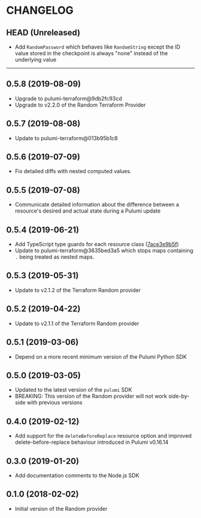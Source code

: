 CHANGELOG
=========

## HEAD (Unreleased)
* Add `RandomPassword` which behaves like `RandomString` except the ID value stored in the checkpoint is always "none" instead of the underlying value

---

## 0.5.8 (2019-08-09)
* Upgrade to pulumi-terraform@9db2fc93cd
* Upgrade to v2.2.0 of the Random Terraform Provider

## 0.5.7 (2019-08-08)
* Update to pulumi-terraform@013b95b1c8

## 0.5.6 (2019-07-09)
* Fix detailed diffs with nested computed values.

## 0.5.5 (2019-07-08)
* Communicate detailed information about the difference between a resource's desired and actual state during a Pulumi update

## 0.5.4 (2019-06-21)
* Add TypeScript type guards for each resource class ([7ace3e9b5f](https://github.com/pulumi/pulumi-terraform/commit/7ace3e9b5f2dcd4692b029ba4b80360582d7949a))
* Update to pulumi-terraform@3635bed3a5 which stops maps containing `.` being treated as nested maps.

## 0.5.3 (2019-05-31)
* Update to v2.1.2 of the Terraform Random provider

## 0.5.2 (2019-04-22)
* Update to v2.1.1 of the Terraform Random provider

## 0.5.1 (2019-03-06)
* Depend on a more recent minimum version of the Pulumi Python SDK

## 0.5.0 (2019-03-05)
* Updated to the latest version of the `pulumi` SDK
* BREAKING: This version of the Random provider will not work side-by-side with previous versions

## 0.4.0 (2019-02-12)
* Add support for the `deleteBeforeReplace` resource option and improved delete-before-replace behaviour introduced in Pulumi v0.16.14

## 0.3.0 (2019-01-20)
* Add documentation comments to the Node.js SDK

## 0.1.0 (2018-02-02)
* Initial version of the Random provider

